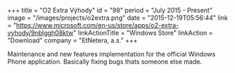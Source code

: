 +++
title = "O2 Extra Výhody"
id = "98"
period = "July 2015 - Present"
image = "/images/projects/o2extra.png"
date = "2015-12-19T05:56:44"
link = "https://www.microsoft.com/en-us/store/apps/o2-extra-vyhody/9nblggh08ktw"
linkActionTitle = "Windows Store"
linkAction = "Download"
company = "EtNetera, a.s."
+++

Maintenance and new features implementation for the official Windows Phone application. Basically fixing bugs thats someone else made. 
